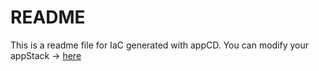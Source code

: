 # README
This is a readme file for IaC generated with appCD.
You can modify your appStack -> [here](http://cloud.stackgen.com/appstacks/cdcce6b4-ec2a-481d-b0d2-3d48b6c5e54e)
